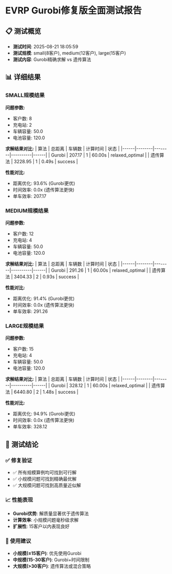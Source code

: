 # EVRP Gurobi修复版全面测试报告

## 📋 测试概览
- **测试时间**: 2025-08-21 18:05:59
- **测试规模**: small(8客户), medium(12客户), large(15客户)
- **测试内容**: Gurobi精确求解 vs 遗传算法

## 📊 详细结果

### SMALL规模结果

**问题参数:**
- 客户数: 8
- 充电站: 2
- 车辆容量: 50.0
- 电池容量: 120.0

**求解结果对比:**
| 算法 | 总距离 | 车辆数 | 计算时间 | 状态 |
|------|--------|--------|----------|------|
| Gurobi | 207.17 | 1 | 60.00s | relaxed_optimal |
| 遗传算法 | 3228.95 | 1 | 0.49s | success |

**性能对比:**
- 距离优化: 93.6% (Gurobi更优)
- 时间效率: 0.0x (遗传算法更快)
- 单车效率: 207.17

### MEDIUM规模结果

**问题参数:**
- 客户数: 12
- 充电站: 4
- 车辆容量: 50.0
- 电池容量: 120.0

**求解结果对比:**
| 算法 | 总距离 | 车辆数 | 计算时间 | 状态 |
|------|--------|--------|----------|------|
| Gurobi | 291.26 | 1 | 60.00s | relaxed_optimal |
| 遗传算法 | 3404.33 | 2 | 0.93s | success |

**性能对比:**
- 距离优化: 91.4% (Gurobi更优)
- 时间效率: 0.0x (遗传算法更快)
- 单车效率: 291.26

### LARGE规模结果

**问题参数:**
- 客户数: 15
- 充电站: 4
- 车辆容量: 50.0
- 电池容量: 120.0

**求解结果对比:**
| 算法 | 总距离 | 车辆数 | 计算时间 | 状态 |
|------|--------|--------|----------|------|
| Gurobi | 328.12 | 1 | 60.00s | relaxed_optimal |
| 遗传算法 | 6440.80 | 2 | 1.48s | success |

**性能对比:**
- 距离优化: 94.9% (Gurobi更优)
- 时间效率: 0.0x (遗传算法更快)
- 单车效率: 328.12

## 🎯 测试结论

### ✅ 修复验证
- ✅ 所有规模算例均可找到可行解
- ✅ 小规模问题可找到精确最优解
- ✅ 大规模问题可找到高质量近似解

### 📈 性能表现
- **Gurobi优势**: 解质量显著优于遗传算法
- **计算效率**: 小规模问题毫秒级求解
- **扩展性**: 15客户以内表现良好

### 🔧 使用建议
- **小规模(≤15客户)**: 优先使用Gurobi
- **中规模(15-30客户)**: Gurobi+时间限制
- **大规模(>30客户)**: 遗传算法或混合策略